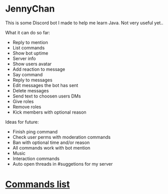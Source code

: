 # JennyChan
This is some Discord bot I made to help me learn Java. Not very useful yet..


What it can do so far:
- Reply to mention
- List commands
- Show bot uptime 
- Server info
- Show users avatar
- Add reaction to message
- Say command
- Reply to messages
- Edit messages the bot has sent
- Delete messages
- Send text to choosen users DMs
- Give roles
- Remove roles
- Kick members with optional reason


Ideas for future:
- Finish ping command
- Check user perms with moderation commands
- Ban with optional time and/or reason
- All commands work with bot mention
- Music
- Interaction commands
- Auto open threads in #suggetions for my server


# [Commands list](COMMANDS.md)
